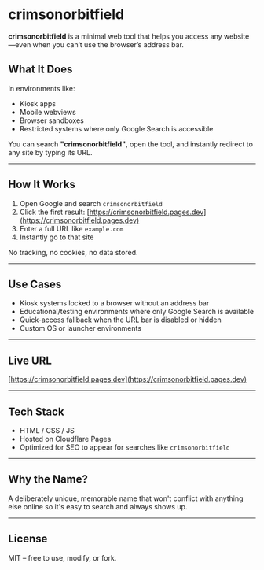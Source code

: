 # crimsonorbitfield

**crimsonorbitfield** is a minimal web tool that helps you access any website—even when you can’t use the browser’s address bar.

## What It Does

In environments like:
- Kiosk apps  
- Mobile webviews  
- Browser sandboxes  
- Restricted systems where only Google Search is accessible  

You can search **"crimsonorbitfield"**, open the tool, and instantly redirect to any site by typing its URL.

---

## How It Works

1. Open Google and search `crimsonorbitfield`  
2. Click the first result: [https://crimsonorbitfield.pages.dev](https://crimsonorbitfield.pages.dev)  
3. Enter a full URL like `example.com`  
4. Instantly go to that site  

No tracking, no cookies, no data stored.

---

## Use Cases

- Kiosk systems locked to a browser without an address bar  
- Educational/testing environments where only Google Search is available  
- Quick-access fallback when the URL bar is disabled or hidden  
- Custom OS or launcher environments  

---

## Live URL

[https://crimsonorbitfield.pages.dev](https://crimsonorbitfield.pages.dev)

---

## Tech Stack

- HTML / CSS / JS  
- Hosted on Cloudflare Pages  
- Optimized for SEO to appear for searches like `crimsonorbitfield`

---

## Why the Name?

A deliberately unique, memorable name that won't conflict with anything else online so it's easy to search and always shows up.

---

## License

MIT – free to use, modify, or fork.
